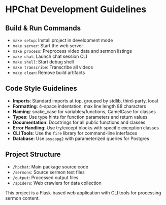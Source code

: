 # HPChat Development Guidelines

## Build & Run Commands
- `make setup`: Install project in development mode
- `make server`: Start the web server
- `make process`: Preprocess video data and sermon listings
- `make chat`: Launch chat session CLI
- `make shell`: Start debug shell
- `make transcribe`: Transcribe all videos
- `make clean`: Remove build artifacts

## Code Style Guidelines
- **Imports**: Standard imports at top, grouped by stdlib, third-party, local
- **Formatting**: 4-space indentation, max line length 88 characters
- **Naming**: snake_case for variables/functions, CamelCase for classes
- **Types**: Use type hints for function parameters and return values
- **Documentation**: Docstrings for all public functions and classes
- **Error Handling**: Use try/except blocks with specific exception classes
- **CLI Tools**: Use the `fire` library for command-line interfaces
- **Database**: Use `psycopg2` with parameterized queries for Postgres

## Project Structure
- `/hpchat`: Main package source code
- `/sermons`: Source sermon text files
- `/output`: Processed output files
- `/spiders`: Web crawlers for data collection

This project is a Flask-based web application with CLI tools for processing sermon content.